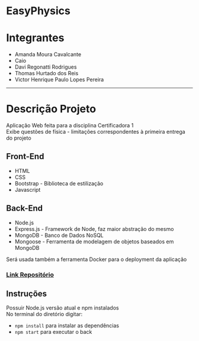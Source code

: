 # EasyPhysics

# Integrantes

- Amanda Moura Cavalcante
- Caio
- Davi Regonatti Rodrigues
- Thomas Hurtado dos Reis
- Victor Henrique Paulo Lopes Pereira

---

# Descrição Projeto

Aplicação Web feita para a disciplina Certificadora 1 <br>
Exibe questões de física - limitações correspondentes à primeira entrega do projeto

## Front-End

- HTML
- CSS
- Bootstrap - Biblioteca de estilização
- Javascript

## Back-End

- Node.js
- Express.js - Framework de Node, faz maior abstração do mesmo
- MongoDB - Banco de Dados NoSQL
- Mongoose - Ferramenta de modelagem de objetos baseados em MongoDB

Será usada também a ferramenta Docker para o deployment da aplicação

### [Link Repositório](https://github.com/Davison003/EasyPhysics)

## Instruções

Possuir Node.js versão atual e npm instalados <br>
No terminal do diretório digitar: 
+ ```npm install``` para instalar as dependências
+ ```npm start``` para executar o back
